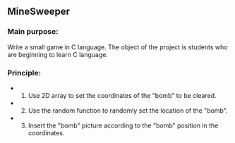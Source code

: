 ## MineSweeper


### Main purpose:

Write a small game in C language. The object of the project is students who are beginning to learn C language.

### Principle:

* 1. Use 2D array to set the coordinates of the "bomb" to be cleared.

* 2. Use the random function to randomly set the location of the "bomb".

* 3. Insert the "bomb" picture according to the "bomb" position in the coordinates.

